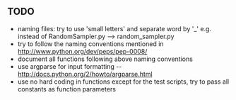 
TODO
-----
- naming files: try to use 'small letters' and separate word by '_' e.g. instead of RandomSampler.py --> random_sampler.py 
- try to follow the naming conventions mentioned in http://www.python.org/dev/peps/pep-0008/
- document all functions following above naming conventions 
- use argparse for input formatting -- http://docs.python.org/2/howto/argparse.html
- use no hard coding in functions except for the test scripts, try to pass all constants as function parameters  



